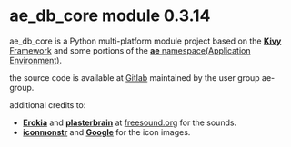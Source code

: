# ae_db_core module 0.3.14

ae_db_core is a Python multi-platform module project based on the [__Kivy__ Framework](https://kivy.org) 
and some portions of the [__ae__ namespace(Application Environment)](https://ae.readthedocs.io "ae on rtd").

the source code is available at [Gitlab](https://gitlab.com/ae-group/ae_db_core) maintained by the user group ae-group.

additional credits to:

* [__Erokia__](https://freesound.org/people/Erokia/) and 
  [__plasterbrain__](https://freesound.org/people/plasterbrain/) at
  [freesound.org](https://freesound.org) for the sounds.
* [__iconmonstr__](https://iconmonstr.com/interface/) and
  [__Google__](https://fonts.google.com/icons?icon.set=Material+Symbols) for the icon images.

